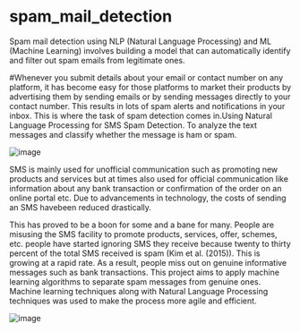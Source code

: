 # spam_mail_detection
Spam mail detection using NLP (Natural Language Processing) and ML (Machine Learning) involves building a model that can automatically identify and filter out spam emails from legitimate ones.

#Whenever you submit details about your email or contact number on any platform, it has become easy for those platforms to market their products by advertising them by sending emails or by sending messages directly to your contact number. This results in lots of spam alerts and notifications in your inbox. This is where the task of spam detection comes in.Using Natural Language Processing for SMS Spam Detection. To analyze the text messages and classify whether the message is ham or spam.

![image](https://github.com/Kalarisuryasai/spam_mail_detection/assets/74339607/d5363657-4eb6-4d84-9af9-39f29fbf4058)

SMS is mainly used for unofficial communication such as promoting new products and services but at times also used for official communication like information about any bank transaction or confirmation of the order on an online portal etc. Due to advancements in technology, the costs of sending an SMS havebeen reduced drastically. 

This has proved to be a boon for some and a bane for many. People are misusing the SMS facility to promote products, services, offer, schemes, etc. 
people have started ignoring SMS they receive because twenty to thirty percent of the total SMS received is spam (Kim et al. (2015)). This is growing at a rapid rate. As a result, people miss out on genuine informative messages such as bank transactions. This project aims to apply machine learning algorithms to separate spam messages from genuine ones. Machine learning techniques along with Natural Language Processing techniques was used to make the process more agile and efficient.


![image](https://github.com/Kalarisuryasai/spam_mail_detection/assets/74339607/3d2c5dcb-9d2f-4329-bdde-0e18acb8b0e3)


